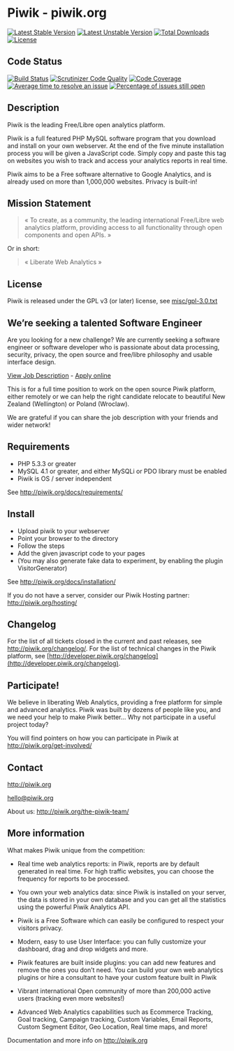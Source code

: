 # Piwik - piwik.org

[![Latest Stable Version](https://poser.pugx.org/piwik/piwik/v/stable)](https://packagist.org/packages/piwik/piwik)
[![Latest Unstable Version](https://poser.pugx.org/piwik/piwik/v/unstable)](https://packagist.org/packages/piwik/piwik)
[![Total Downloads](https://poser.pugx.org/piwik/piwik/downloads)](https://packagist.org/packages/piwik/piwik)
[![License](https://poser.pugx.org/piwik/piwik/license)](https://packagist.org/packages/piwik/piwik)

## Code Status

[![Build Status](https://travis-ci.org/piwik/piwik.svg?branch=master)](https://travis-ci.org/piwik/piwik)
[![Scrutinizer Code Quality](https://img.shields.io/scrutinizer/g/piwik/piwik.svg)](https://scrutinizer-ci.com/g/piwik/piwik?branch=master)
[![Code Coverage](https://scrutinizer-ci.com/g/piwik/piwik/badges/coverage.png?b=master)](https://scrutinizer-ci.com/g/piwik/piwik/?branch=master)
[![Average time to resolve an issue](http://isitmaintained.com/badge/resolution/piwik/piwik.svg)](http://isitmaintained.com/project/piwik/piwik "Average time to resolve an issue")
[![Percentage of issues still open](http://isitmaintained.com/badge/open/piwik/piwik.svg)](http://isitmaintained.com/project/piwik/piwik "Percentage of issues still open")

## Description

Piwik is the leading Free/Libre open analytics platform.

Piwik is a full featured PHP MySQL software program that you download and install on your own webserver.
At the end of the five minute installation process you will be given a JavaScript code.
Simply copy and paste this tag on websites you wish to track and access your analytics reports in real time.

Piwik aims to be a Free software alternative to Google Analytics, and is already used on more than 1,000,000 websites. Privacy is built-in!

## Mission Statement

> « To create, as a community, the leading international Free/Libre web analytics platform, providing access to all functionality through open components and open APIs. »

Or in short:
> « Liberate Web Analytics »

## License

Piwik is released under the GPL v3 (or later) license, see [misc/gpl-3.0.txt](misc/gpl-3.0.txt)

## We’re seeking a talented Software Engineer

Are you looking for a new challenge? We are currently seeking a software engineer or software developer who is passionate about data processing, security, privacy, the open source and free/libre philosophy and usable interface design.

[View Job Description](https://piwik.org/blog/2015/01/piwik-expanding-seeking-talented-software-engineer-new-zealand-poland/) - [Apply online](http://piwik.org/jobs/)

This is for a full time position to work on the open source Piwik platform, either remotely or we can help the right candidate relocate to beautiful New Zealand (Wellington) or Poland (Wroclaw).

We are grateful if you can share the job description with your friends and wider network! 

## Requirements

  * PHP 5.3.3 or greater
  * MySQL 4.1 or greater, and either MySQLi or PDO library must be enabled
  * Piwik is OS / server independent

See http://piwik.org/docs/requirements/

## Install

  * Upload piwik to your webserver
  * Point your browser to the directory
  * Follow the steps
  * Add the given javascript code to your pages
  * (You may also generate fake data to experiment, by enabling the plugin VisitorGenerator)

See http://piwik.org/docs/installation/

If you do not have a server, consider our Piwik Hosting partner: http://piwik.org/hosting/

## Changelog

For the list of all tickets closed in the current and past releases, see http://piwik.org/changelog/. For the list of technical changes in the Piwik platform, see [http://developer.piwik.org/changelog](http://developer.piwik.org/changelog).

## Participate!

We believe in liberating Web Analytics, providing a free platform for simple and advanced analytics. Piwik was built by dozens of people like you,
and we need your help to make Piwik better… Why not participate in a useful project today?

You will find pointers on how you can participate in Piwik at http://piwik.org/get-involved/

## Contact

http://piwik.org

hello@piwik.org

About us: http://piwik.org/the-piwik-team/

## More information

What makes Piwik unique from the competition:

  * Real time web analytics reports: in Piwik, reports are by default generated in real time.
    For high traffic websites, you can choose the frequency for reports to be processed.

  * You own your web analytics data: since Piwik is installed on your server, the data is stored in your own database and you can get all the statistics
  using the powerful Piwik Analytics API.

  * Piwik is a Free Software which can easily be configured to respect your visitors privacy.

  * Modern, easy to use User Interface: you can fully customize your dashboard, drag and drop widgets and more.

  * Piwik features are built inside plugins: you can add new features and remove the ones you don’t need.
    You can build your own web analytics plugins or hire a consultant to have your custom feature built in Piwik

  * Vibrant international Open community of more than 200,000 active users (tracking even more websites!)

  * Advanced Web Analytics capabilities such as Ecommerce Tracking, Goal tracking, Campaign tracking,
    Custom Variables, Email Reports, Custom Segment Editor, Geo Location, Real time maps, and more!

Documentation and more info on http://piwik.org
